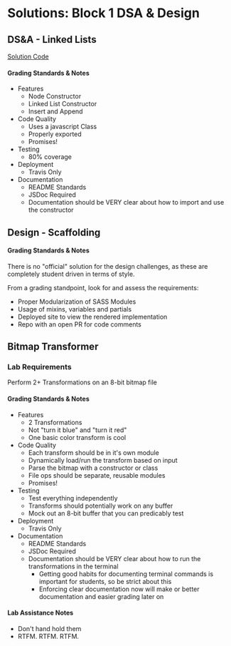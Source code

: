 # Solutions: Block 1 DSA & Design

## DS&A - Linked Lists
[Solution Code](https://github.com/codefellows/common_curriculum/tree/master/data_structures_and_algorithms/Code_401/class-05/solutions/javascript/)

#### Grading Standards & Notes

* Features
  * Node Constructor
  * Linked List Constructor
  * Insert and Append
* Code Quality
  * Uses a javascript Class
  * Properly exported
  * Promises!
* Testing
  * 80% coverage
* Deployment
  * Travis Only
* Documentation
  * README Standards
  * JSDoc Required
  * Documentation should be VERY clear about how to import and use the constructor
      

## Design - Scaffolding

#### Grading Standards & Notes
There is no "official" solution for the design challenges, as these are completely student driven in terms of style.  

From a grading standpoint, look for and assess the requirements:

* Proper Modularization of SASS Modules
* Usage of mixins, variables and partials
* Deployed site to view the rendered implementation
* Repo with an open PR for code comments

## Bitmap Transformer

### Lab Requirements
Perform 2+ Transformations on an 8-bit bitmap file

#### Grading Standards & Notes
* Features
  * 2 Transformations
  * Not "turn it blue" and "turn it red"
  * One basic color transform is cool
* Code Quality
  * Each transform should be in it's own module
  * Dynamically load/run the transform based on input
  * Parse the bitmap with a constructor or class
  * File ops should be separate, reusable modules
  * Promises!
* Testing
  * Test everything independently
  * Transforms should potentially work on any buffer
  * Mock out an 8-bit buffer that you can predicably test
* Deployment
  * Travis Only
* Documentation
  * README Standards
  * JSDoc Required
  * Documentation should be VERY clear about how to run the transformations in the terminal
    * Getting good habits for documenting terminal commands is important for students, so be strict about this
    * Enforcing clear documentation now will make or better documentation and easier grading later on

#### Lab Assistance Notes
* Don't hand hold them
* RTFM. RTFM. RTFM.
